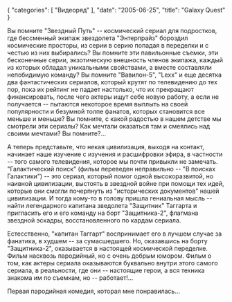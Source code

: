 {
   "categories": [
      "Видеоряд"
   ],
   "date": "2005-06-25",
   "title": "Galaxy Quest"
}

Вы помните "Звездный Путь" -- космический сериал для подростков, где бессменный экипаж звездолета "Энтерпрайз" бороздил космические просторы, из серии в серию попадая в переделки и с честью из них выбирались? Вы помните эти павильонные съемки, эти бесконечные серии, экзотическую внешность членов экипажа, каждый из которых обладал уникальными свойствами, а вместе составляли непобидимую команду? Вы помните "Вавилон-5", "Lexx" и еще десятка два фантастических сериалов, который крутят по телевидению до тех пор, пока их рейтинг не падает настолько, что их прекращают финансировать, после чего актеры ищут себе новую работу, а если не получается -- пытаются некоторое время выплыть на своей популярности и безумной толпе фанатов, которых становится все меньше и меньше? Вы помните, с какой радостью в нашем детстве мы смотрели эти сериалы? Как мечтали оказаться там и смеялись над своими мечтами? Вы помните?...

А теперь представьте, что некая цивилизация, выходя на контакт, начинает наше изучение с изучения и расшифровки эфира, в частности -- того самого телевидения, которое мы почти привыкли не замечать. "Галактический поиск" (фильм переведен неправильно -- "В поисках Галактики") -- это сериал, который помог одной высокоразвитой, но наивной цивилизации, выстоять в звездной войне при помощи тех идей, которые они смогли почерпнуть из "исторических документов" нашей цивилизации. И тогда кому-то в голову пришла гениальная мысль -- найти легендарного капитана зведолета "Защитник" Таггарта и пригласить его и его команду на борт "Защитника-2", флагмана звездной эскадры, восстановленного по кардам сериала.

Естесственно, "капитан Таггарт" воспринимает его в лучшем случае за фанатика, в худшем -- за сумасшедшего. Но, оказавшись на борту "Защитника-2", оказывается в настоящей космической переделке. Фильм насквозь пародийный, но с очень добрым юмором. Фильм о том, как актеры сериала оказываются буквально внутри этого самого сериала, в реальности, где они -- настоящие герои, а вся техника знакома им по съемкам, но -- работает!...

Первая пародийная комедия, которая мне понравилась...
